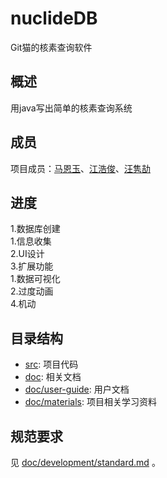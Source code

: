 # nuclideDB
Git猫的核素查询软件

## 概述
用java写出简单的核素查询系统

## 成员

项目成员：[马恩玉](https://github.com/xiaoxiaoali)、[江浩俊](https://github.com/JM0011)、[汪隽劼](https://github.com/lsmind)

## 进度
1.数据库创建  
  1.信息收集  
2.UI设计  
3.扩展功能  
  1.数据可视化  
  2.过度动画  
4.机动

## 目录结构
- [src](./src): 项目代码
- [doc](./doc): 相关文档
- [doc/user-guide](./doc/user-guide.md): 用户文档
- [doc/materials](./doc/materials): 项目相关学习资料

## 规范要求
见 [doc/development/standard.md](./doc/development/standard.md) 。
